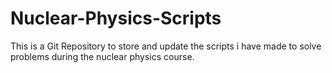 # Nuclear-Physics-Scripts
This is a Git Repository to store and update the scripts i have made to solve problems during the nuclear physics course.
